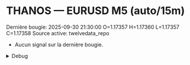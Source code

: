 # THANOS — EURUSD M5 (auto/15m)
Dernière bougie: 2025-09-30 21:30:00  O=1.17357  H=1.17360  L=1.17357  C=1.17358
Source active: twelvedata_repo

- Aucun signal sur la dernière bougie.

<details><summary>Debug</summary>

- TD_API_KEY manquant.

</details>